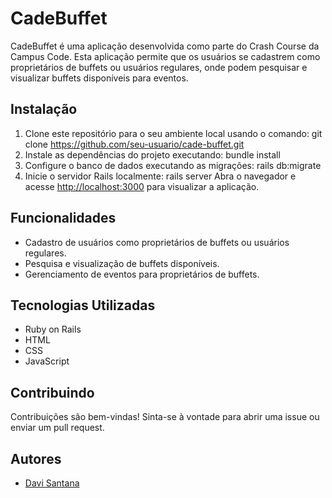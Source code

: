 # CadeBuffet

CadeBuffet é uma aplicação desenvolvida como parte do Crash Course da Campus Code. Esta aplicação permite que os usuários se cadastrem como proprietários de buffets ou usuários regulares, onde podem pesquisar e visualizar buffets disponíveis para eventos.

## Instalação

1. Clone este repositório para o seu ambiente local usando o comando:
   git clone https://github.com/seu-usuario/cade-buffet.git
2. Instale as dependências do projeto executando:
   bundle install
3. Configure o banco de dados executando as migrações:
   rails db:migrate
4. Inicie o servidor Rails localmente:
    rails server
   Abra o navegador e acesse [http://localhost:3000](http://localhost:3000) para visualizar a aplicação.

## Funcionalidades

- Cadastro de usuários como proprietários de buffets ou usuários regulares.
- Pesquisa e visualização de buffets disponíveis.
- Gerenciamento de eventos para proprietários de buffets.

## Tecnologias Utilizadas

- Ruby on Rails
- HTML
- CSS
- JavaScript

## Contribuindo

Contribuições são bem-vindas! Sinta-se à vontade para abrir uma issue ou enviar um pull request.

## Autores

- [Davi Santana](https://github.com/DaviSantanaS)
